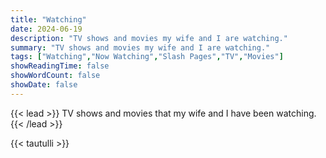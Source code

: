 ```yaml
---
title: "Watching"
date: 2024-06-19
description: "TV shows and movies my wife and I are watching."
summary: "TV shows and movies my wife and I are watching."
tags: ["Watching","Now Watching","Slash Pages","TV","Movies"]
showReadingTime: false
showWordCount: false
showDate: false
---
```

{{< lead >}}
TV shows and movies that my wife and I have been watching.
{{< /lead >}}

{{< tautulli >}}